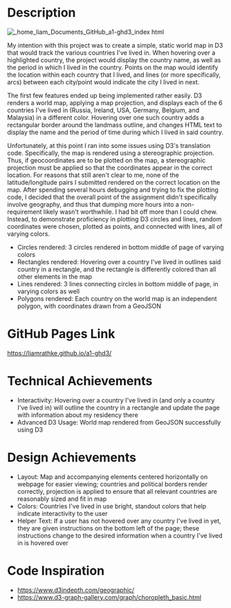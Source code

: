 # Description

![_home_liam_Documents_GitHub_a1-ghd3_index html](https://user-images.githubusercontent.com/33555592/150334516-349ba1bd-2e3b-4677-9667-ece26aa7763f.png)

My intention with this project was to create a simple, static world map in D3 that would track the various countries I've lived in. When hovering over a highlighted country, the project would display the country name, as well as the period in which I lived in the country. Points on the map would identify the location within each country that I lived, and lines (or more specifically, arcs) between each city/point would indicate the city I lived in next.

The first few features ended up being implemented rather easily. D3 renders a world map, applying a map projection, and displays each of the 6 countries I've lived in (Russia, Ireland, USA, Germany, Belgium, and Malaysia) in a different color. Hovering over one such country adds a rectangular border around the landmass outline, and changes HTML text to display the name and the period of time during which I lived in said country. 

Unfortunately, at this point I ran into some issues using D3's translation code. Specifically, the map is rendered using a stereographic projection. Thus, if geocoordinates are to be plotted on the map, a stereographic projection must be applied so that the coordinates appear in the correct location. For reasons that still aren't clear to me, none of the latitude/longitude pairs I submitted rendered on the correct location on the map. After spending several hours debugging and trying to fix the plotting code, I decided that the overall point of the assignment didn't specifically involve geography, and thus that dumping more hours into a non-requirement likely wasn't worthwhile. I had bit off more than I could chew. Instead, to demonstrate proficiency in plotting D3 circles and lines, random coordinates were chosen, plotted as points, and connected with lines, all of varying colors.

* Circles rendered: 3 circles rendered in bottom middle of page of varying colors
* Rectangles rendered: Hovering over a country I've lived in outlines said country in a rectangle, and the rectangle is differently colored than all other elements in the map
* Lines rendered: 3 lines connecting circles in bottom middle of page, in varying colors as well
* Polygons rendered: Each country on the world map is an independent polygon, with coordinates drawn from a GeoJSON

# GitHub Pages Link

https://liamrathke.github.io/a1-ghd3/

# Technical Achievements

* Interactivity: Hovering over a country I've lived in (and only a country I've lived in) will outline the country in a rectangle and update the page with information about my residency there
* Advanced D3 Usage: World map rendered from GeoJSON successfully using D3

# Design Achievements

* Layout: Map and accompanying elements centered horizontally on webpage for easier viewing; countries and political borders render correctly, projection is applied to ensure that all relevant countries are reasonably sized and fit in map
* Colors: Countries I've lived in use bright, standout colors that help indicate interactivity to the user
* Helper Text: If a user has not hovered over any country I've lived in yet, they are given instructions on the bottom left of the page; these instructions change to the desired information when a country I've lived in is hovered over

# Code Inspiration

* https://www.d3indepth.com/geographic/
* https://www.d3-graph-gallery.com/graph/choropleth_basic.html
